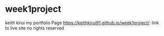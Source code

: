 # week1project
keith kirui
my portfolio Page
https://keithkirui91.github.io/week1project/: link to live site
no rights reserved
